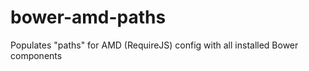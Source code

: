 bower-amd-paths
===============

Populates "paths" for AMD (RequireJS) config with all installed Bower components
